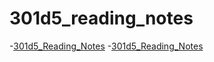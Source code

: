 # 301d5_reading_notes
-[301d5_Reading_Notes](class1readingnotes.md)
-[301d5_Reading_Notes](class2readingnotes.md)
